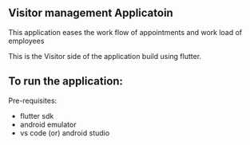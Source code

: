 ## Visitor management Applicatoin

This application eases the work flow of appointments and work load of employees

This is the Visitor side of the application build using flutter.

## To run the application:

Pre-requisites:
* flutter sdk
* android emulator
* vs code (or) android studio
